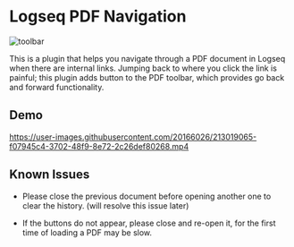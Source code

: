 # Logseq PDF Navigation

![toolbar](https://user-images.githubusercontent.com/20166026/213020002-a1837684-7cd4-4fde-a2ae-73239b1fdb77.png)

This is a plugin that helps you navigate through a PDF document in Logseq when there are internal links. Jumping back to where you click the link is painful; this plugin adds button to the PDF toolbar, which provides go back and forward functionality.

## Demo

https://user-images.githubusercontent.com/20166026/213019065-f07945c4-3702-48f9-8e72-2c26def80268.mp4

## Known Issues

* Please close the previous document before opening another one to clear the history. (will resolve this issue later)

* If the buttons do not appear, please close and re-open it, for the first time of loading a PDF may be slow.

